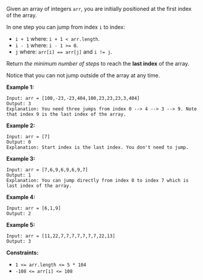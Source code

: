 Given an array of integers `arr`, you are initially positioned at the first
index of the array.

In one step you can jump from index `i` to index:

  * `i + 1` where: `i + 1 < arr.length`.
  * `i - 1` where: `i - 1 >= 0`.
  * `j` where: `arr[i] == arr[j]` and `i != j`.

Return _the minimum number of steps_ to reach the **last index** of the array.

Notice that you can not jump outside of the array at any time.



**Example 1:**

    
    
    Input: arr = [100,-23,-23,404,100,23,23,23,3,404]
    Output: 3
    Explanation: You need three jumps from index 0 --> 4 --> 3 --> 9. Note that index 9 is the last index of the array.
    

**Example 2:**

    
    
    Input: arr = [7]
    Output: 0
    Explanation: Start index is the last index. You don't need to jump.
    

**Example 3:**

    
    
    Input: arr = [7,6,9,6,9,6,9,7]
    Output: 1
    Explanation: You can jump directly from index 0 to index 7 which is last index of the array.
    

**Example 4:**

    
    
    Input: arr = [6,1,9]
    Output: 2
    

**Example 5:**

    
    
    Input: arr = [11,22,7,7,7,7,7,7,7,22,13]
    Output: 3
    



**Constraints:**

  * `1 <= arr.length <= 5 * 104`
  * `-108 <= arr[i] <= 108`

